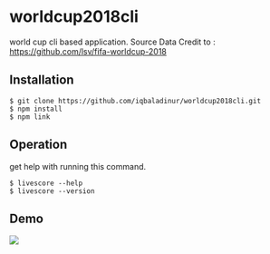 # worldcup2018cli
world cup cli based application.
Source Data Credit to :
<https://github.com/lsv/fifa-worldcup-2018>

## Installation

    $ git clone https://github.com/iqbaladinur/worldcup2018cli.git
    $ npm install
    $ npm link

## Operation
get help with running this command.

    $ livescore --help
    $ livescore --version

## Demo
![](https://thumbs.gfycat.com/ArcticOptimalBluebird-size_restricted.gif)

